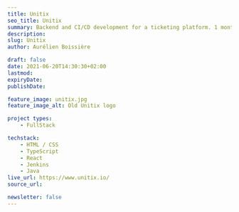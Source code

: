 ```yaml
---
title: Unitix
seo_title: Unitix
summary: Backend and CI/CD development for a ticketing platform. 1 month internship at Unitix.
description: 
slug: Unitix
author: Aurélien Boissière

draft: false
date: 2021-06-20T14:30:30+02:00
lastmod: 
expiryDate: 
publishDate: 

feature_image: unitix.jpg
feature_image_alt: Old Unitix logo

project types: 
    - FullStack

techstack: 
    - HTML / CSS
    - TypeScript
    - React
    - Jenkins
    - Java
live_url: https://www.unitix.io/
source_url: 

newsletter: false
---
```


